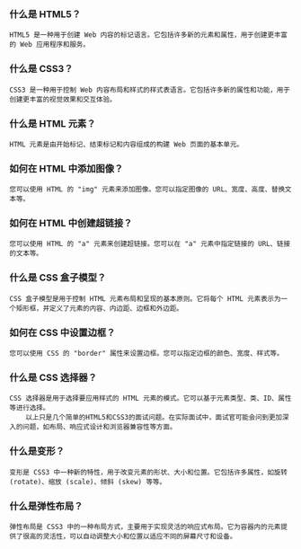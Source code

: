 ### 什么是 HTML5？

    HTML5 是一种用于创建 Web 内容的标记语言。它包括许多新的元素和属性，用于创建更丰富的 Web 应用程序和服务。

### 什么是 CSS3？

    CSS3 是一种用于控制 Web 内容布局和样式的样式表语言。它包括许多新的属性和功能，用于创建更丰富的视觉效果和交互体验。

### 什么是 HTML 元素？

    HTML 元素是由开始标记、结束标记和内容组成的构建 Web 页面的基本单元。

### 如何在 HTML 中添加图像？

    您可以使用 HTML 的 "img" 元素来添加图像。您可以指定图像的 URL、宽度、高度、替换文本等。

### 如何在 HTML 中创建超链接？

    您可以使用 HTML 的 "a" 元素来创建超链接。您可以在 "a" 元素中指定链接的 URL、链接的文本等。

### 什么是 CSS 盒子模型？

    CSS 盒子模型是用于控制 HTML 元素布局和呈现的基本原则。它将每个 HTML 元素表示为一个矩形框，并定义了元素的内容、内边距、边框和外边距。

### 如何在 CSS 中设置边框？

    您可以使用 CSS 的 "border" 属性来设置边框。您可以指定边框的颜色、宽度、样式等。

### 什么是 CSS 选择器？

    CSS 选择器是用于选择要应用样式的 HTML 元素的模式。它可以基于元素类型、类、ID、属性等进行选择。
        以上只是几个简单的HTML5和CSS3的面试问题。在实际面试中，面试官可能会问到更加深入的问题，如布局、响应式设计和浏览器兼容性等方面。

### 什么是变形？

    变形是 CSS3 中一种新的特性，用于改变元素的形状、大小和位置。它包括许多属性，如旋转 (rotate)、缩放 (scale)、倾斜 (skew) 等等。

### 什么是弹性布局？

    弹性布局是 CSS3 中的一种布局方式，主要用于实现灵活的响应式布局。它为容器内的元素提供了很高的灵活性，可以自动调整大小和位置以适应不同的屏幕尺寸和设备。

